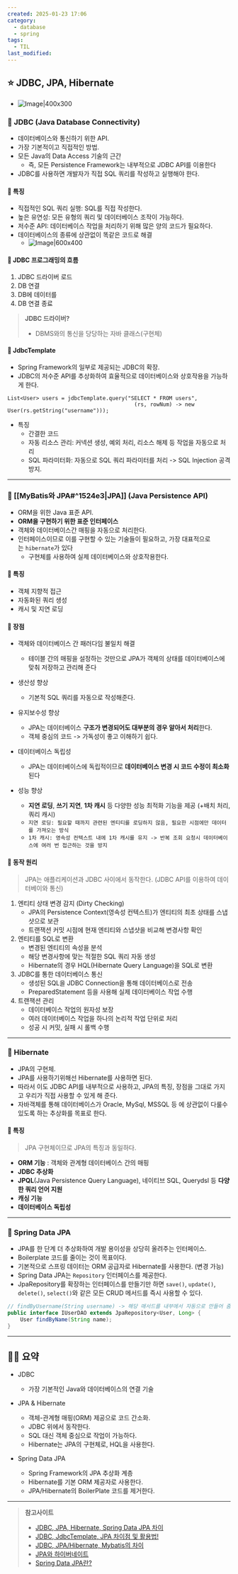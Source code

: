 ```yaml
---
created: 2025-01-23 17:06
category:
  - database
  - spring
tags:
  - TIL
last_modified:
---
```

## ⭐ JDBC, JPA, Hibernate
- ![Image|400x300](https://media2.dev.to/dynamic/image/width=800%2Cheight=%2Cfit=scale-down%2Cgravity=auto%2Cformat=auto/https%3A%2F%2Fdev-to-uploads.s3.amazonaws.com%2Fuploads%2Farticles%2F4lkueej7s72jhmsccjlw.png)

### 🍪 JDBC (Java Database Connectivity)
- 데이터베이스와 통신하기 위한 API.
- 가장 기본적이고 직접적인 방법.
- 모든 Java의 Data Access 기술의 근간  
	- 즉, 모든 Persistence Framework는 내부적으로 JDBC API를 이용한다
- JDBC를 사용하면 개발자가 직접 SQL 쿼리를 작성하고 실행해야 한다.
#### 🍬 특징
- 직접적인 SQL 쿼리 실행: SQL를 직접 작성한다.
- 높은 유연성: 모든 유형의 쿼리 및 데이터베이스 조작이 가능하다.
- 저수준 API: 데이터베이스 작업을 처리하기 위해 많은 양의 코드가 필요하다.
- 데이터베이스의 종류에 상관없이 똑같은 코드로 해결 
	- ![Image|600x400](https://codingnomads.com/images/91623cb8-cb37-474a-e930-dbe65fcf9800/public)
#### 🍬 JDBC 프로그래밍의 흐름
1. JDBC 드라이버 로드
2. DB 연결
3. DB에 데이터를 
4. DB 연결 종료

> **JDBC 드라이버?**
> - DBMS와의 통신을 당당하는 자바 클래스(구현체)

#### 🍬 JdbcTemplate
- Spring Framework의 일부로 제공되는 JDBC의 확장.
- JDBC의 저수준 API를 추상화하여 효율적으로 데이터베이스와 상호작용을 가능하게 한다.

```
List<User> users = jdbcTemplate.query("SELECT * FROM users", 
                                        (rs, rowNum) -> new User(rs.getString("username")));
```

- 특징
	- 간결한 코드
	- 자동 리소스 관리: 커넥션 생성, 예외 처리, 리소스 해제 등 작업을 자동으로 처리
	- SQL 파라미터화: 자동으로 SQL 쿼리 파라미터를 처리 -> SQL Injection 공격 방지.
---
### 🍪 [[MyBatis와 JPA#^1524e3|JPA]] (Java Persistence API)
- ORM을 위한 Java 표준 API.
- **ORM을 구현하기 위한 표준 인터페이스**
- 객체와 데이터베이스간 매핑을 자동으로 처리한다.
- 인터페이스이므로 이를 구현할 수 있는 기술들이 필요하고, 가장 대표적으로는 `hibernate`가 있다
	- 구현체를 사용하여 실제 데이터베이스와 상호작용한다.
#### 🍬 특징
- 객체 지향적 접근
- 자동화된 쿼리 생성
- 캐시 및 지연 로딩

#### 🍬 장점
- 객체와 데이터베이스 간 패러다임 불일치 해결
	- 테이블 간의 매핑을 설정하는 것만으로 JPA가 객체의 상태를 데이터베이스에 맞춰 저장하고 관리해 준다

- 생산성 향상
	- 기본적 SQL 쿼리를 자동으로 작성해준다.

- 유지보수성 향상
	- JPA는 데이터베이스 **구조가 변경되어도 대부분의 경우 알아서 처리**한다.
	- 객체 중심의 코드 -> 가독성이 좋고 이해하기 쉽다.

- 데이터베이스 독립성
	- JPA는 데이터베이스에 독립적이므로 **데이터베이스 변경 시 코드 수정이 최소화**된다

- 성능 향상
	- **지연 로딩**, **쓰기 지연**, **1차 캐시** 등 다양한 성능 최적화 기능을 제공 (+배치 처리, 쿼리 캐시)
	- `지연 로딩: 필요할 때까지 관련된 엔티티를 로딩하지 않음, 필요한 시점에만 데이터를 가져오는 방식`
	- `1차 캐시: 영속성 컨텍스트 내에 1차 캐시를 유지 -> 반복 조회 요청시 데이터베이스에 여러 번 접근하는 것을 방지`

#### 🍬 동작 원리
> JPA는 애플리케이션과 JDBC 사이에서 동작한다. (JDBC API를 이용하여 데이터베이와 통신)
1. 엔티티 상태 변경 감지 (Dirty Checking)
	- JPA의 Persistence Context(영속성 컨텍스트)가 엔티티의 최초 상태를 스냅샷으로 보관
	- 트랜잭션 커밋 시점에 현재 엔티티와 스냅샷을 비교해 변경사항 확인
2. 엔티티를 SQL로 변환
	- 변경된 엔티티의 속성을 분석
	- 해당 변경사항에 맞는 적절한 SQL 쿼리 자동 생성
	- Hibernate의 경우 HQL(Hibernate Query Language)을 SQL로 변환
3. JDBC를 통한 데이터베이스 통신
	- 생성된 SQL을 JDBC Connection을 통해 데이터베이스로 전송
	- PreparedStatement 등을 사용해 실제 데이터베이스 작업 수행
4. 트랜잭션 관리
	- 데이터베이스 작업의 원자성 보장
	- 여러 데이터베이스 작업을 하나의 논리적 작업 단위로 처리
	- 성공 시 커밋, 실패 시 롤백 수행

---
### 🍪 Hibernate
- JPA의 구현체.
- JPA를 사용하기위해선 Hibernate를 사용하면 된다.
- 따라서 이도 JDBC API를 내부적으로 사용하고, JPA의 특징, 장점을 그대로 가지고 우리가 직접 사용할 수 있게 해 준다.
- 자바객체를 통해 데이터베이스가 Oracle, MySql, MSSQL 등 에 상관없이 다룰수 있도록 하는 추상화를 목표로 한다.

#### 🍬 특징
> JPA 구현체이므로 JPA의 특징과 동일하다.
- **ORM 기능** : 객체와 관계형 데이터베이스 간의 매핑
- **JDBC 추상화**
- **JPQL**(Java Persistence Query Language), 네이티브 SQL, Querydsl 등 **다양한 쿼리 언어 지원**
- **캐싱 기능**
- **데이터베이스 독립성**
---
### 🍪 Spring Data JPA
- JPA를 한 단계 더 추상화하여 개발 용이성을 상당히 올려주는 인터페이스.
- Boilerplate 코드를 줄이는 것이 목표이다.
- 기본적으로 스프링 데이터는 ORM 공급자로 Hibernate를 사용한다. (변경 가능)
- Spring Data JPA는 `Repository` 인터페이스를 제공한다.
- JpaRepository를 확장하는 인터페이스를 만들기만 하면 `save()`, `update()`, `delete()`, `select()`와 같은 모든 CRUD 메서드를 즉시 사용할 수 있다.
```java
// findByUsername(String username) -> 해당 매서드를 내부에서 자동으로 만들어 줌
public interface IUserDAO extends JpaRepository<User, Long> {  
	User findByName(String name);  
}
```

---
## 🧙‍♂️ 요약
- JDBC
	- 가장 기본적인 Java와 데이터베이스의 연결 기술

- JPA & Hibernate
	- 객체-관계형 매핑(ORM) 제공으로 코드 간소화.
	- JDBC 위에서 동작한다.
	- SQL 대신 객체 중심으로 작업이 가능하다.
	- Hibernate는 JPA의 구현체로, HQL을 사용한다.

- Spring Data JPA
	- Spring Framework의 JPA 추상화 계층
	- Hibernate를 기본 ORM 제공자로 사용한다.
	- JPA/Hibernate의 BoilerPlate 코드를 제거한다.
---
> **참고사이트**
> - [JDBC, JPA, Hibernate, Spring Data JPA 차이](https://velog.io/@pppp0722/JDBC-JPA-Hibernate-Spring-Data-JPA-%EC%B0%A8%EC%9D%B4)
> - [JDBC, JdbcTemplate, JPA 차이점 및 활용법!](https://perfect-dev.tistory.com/30)
> - [JDBC, JPA/Hibernate, Mybatis의 차이](https://proglish.tistory.com/78)
> - [JPA와 하이버네이트](https://chaeyami.tistory.com/256)
> - [Spring Data JPA란?](https://velog.io/@yebali/Spring-Data-JPA%EB%9E%80)

